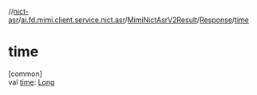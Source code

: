 //[nict-asr](../../../../index.md)/[ai.fd.mimi.client.service.nict.asr](../../index.md)/[MimiNictAsrV2Result](../index.md)/[Response](index.md)/[time](time.md)

# time

[common]\
val [time](time.md): [Long](https://kotlinlang.org/api/core/kotlin-stdlib/kotlin/-long/index.html)
